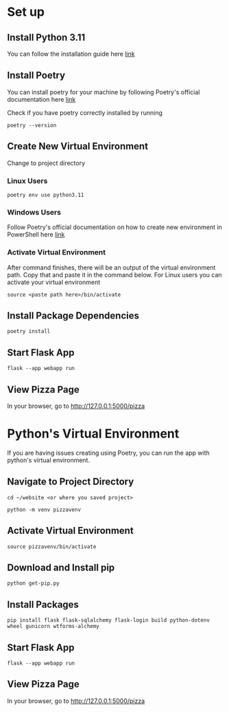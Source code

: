 # Set up
## Install Python 3.11
You can follow the installation guide here [link](https://www.python.org/downloads/)

## Install Poetry
You can install poetry for your machine by following Poetry's official documentation here [link](https://python-poetry.org/docs/)

Check if you have poetry correctly installed by running
```shell
poetry --version
```

## Create New Virtual Environment
Change to project directory

### Linux Users
```shell
poetry env use python3.11
```

### Windows Users
Follow Poetry's official documentation on how to create new environment in PowerShell here [link](https://python-poetry.org/docs/basic-usage/#activating-the-virtual-environment)

### Activate Virtual Environment
After command finishes, there will be an output of the virtual environment path. Copy that and paste it in the command below.
For Linux users you can activate your virtual environment
```shell
source <paste path here>/bin/activate
```

## Install Package Dependencies
```shell
poetry install
```

## Start Flask App
```shell
flask --app webapp run
```

## View Pizza Page
In your browser, go to http://127.0.0.1:5000/pizza

# Python's Virtual Environment
If you are having issues creating using Poetry, you can run the app with python's virtual environment.
## Navigate to Project Directory
```shell
cd ~/website <or where you saved project>
```

```shell
python -m venv pizzavenv
```

## Activate Virtual Environment
```shell
source pizzavenv/bin/activate
```

## Download and Install pip
```shell
python get-pip.py
```

## Install Packages
```shell
pip install flask flask-sqlalchemy flask-login build python-dotenv wheel gunicorn wtforms-alchemy
```

## Start Flask App
```shell
flask --app webapp run
```

## View Pizza Page
In your browser, go to http://127.0.0.1:5000/pizza
